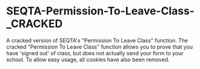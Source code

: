 # SEQTA-Permission-To-Leave-Class-_CRACKED
A cracked version of SEQTA's "Permission To Leave Class" function.
The cracked "Permission To Leave Class" function allows you to prove that you have 'signed out' of class, but does not actually send your form to your school.
To allow easy usage, all cookies have also been removed.
